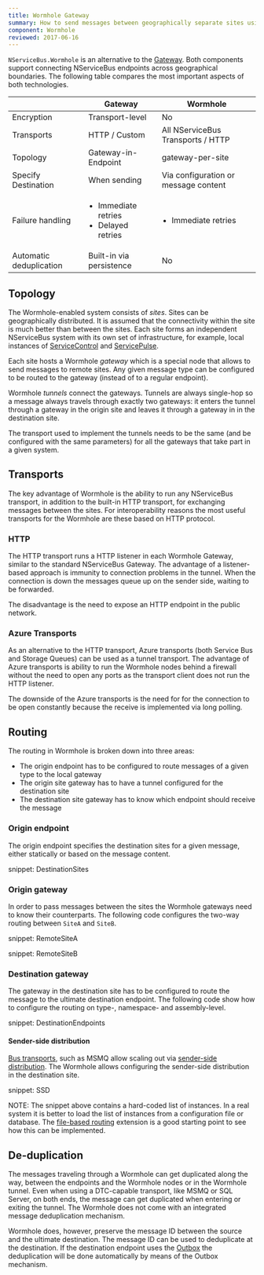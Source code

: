 ```yaml
---
title: Wormhole Gateway
summary: How to send messages between geographically separate sites using Wormhole Gateway 
component: Wormhole
reviewed: 2017-06-16
---
```


`NServiceBus.Wormhole` is an alternative to the [Gateway](/nservicebus/gateway/). Both components support connecting NServiceBus endpoints across geographical boundaries. The following table compares the most important aspects of both technologies.

|                         | Gateway                                 | Wormhole                                                                                |
|-------------------------|-----------------------------------------|-----------------------------------------------------------------------------------------|
| Encryption              | Transport-level                         | No                                                                                      |
| Transports              | HTTP / Custom                           | All NServiceBus Transports / HTTP                                                       |
| Topology                | Gateway-in-Endpoint                     | gateway-per-site                                                                        |
| Specify Destination     | When sending                            | Via configuration or message content                                                           |
| Failure handling        | <ul style="padding-left: 20px;"><li>Immediate retries</li><li>Delayed retries</li></ul> | <ul style="padding-left: 20px;"><li>Immediate retries</li></ul>                                 |
| Automatic deduplication | Built-in via persistence                | No                                                                                      |


## Topology

The Wormhole-enabled system consists of *sites*. Sites can be geographically distributed. It is assumed that the connectivity within the site is much better than between the sites. Each site forms an independent NServiceBus system with its own set of infrastructure, for example, local instances of [ServiceControl](/servicecontrol/) and [ServicePulse](/servicepulse/).

Each site hosts a Wormhole *gateway* which is a special node that allows to send messages to remote sites. Any given message type can be configured to be routed to the gateway (instead of to a regular endpoint). 

Wormhole *tunnels* connect the gateways. Tunnels are always single-hop so a message always travels through exactly two gateways: it enters the tunnel through a gateway in the origin site and leaves it through a gateway in in the destination site.

The transport used to implement the tunnels needs to be the same (and be configured with the same parameters) for all the gateways that take part in a given system.


## Transports

The key advantage of Wormhole is the ability to run any NServiceBus transport, in addition to the built-in HTTP transport, for exchanging messages between the sites. For interoperability reasons the most useful transports for the Wormhole are these based on HTTP protocol.


### HTTP

The HTTP transport runs a HTTP listener in each Wormhole Gateway, similar to the standard NServiceBus Gateway. The advantage of a listener-based approach is immunity to connection problems in the tunnel. When the connection is down the messages queue up on the sender side, waiting to be forwarded.

The disadvantage is the need to expose an HTTP endpoint in the public network.


### Azure Transports

As an alternative to the HTTP transport, Azure transports (both Service Bus and Storage Queues) can be used as a tunnel transport. The advantage of Azure transports is ability to run the Wormhole nodes behind a firewall without the need to open any ports as the transport client does not run the HTTP listener.

The downside of the Azure transports is the need for for the connection to be open constantly because the receive is implemented via long polling.


## Routing


The routing in Wormhole is broken down into three areas:

 * The origin endpoint has to be configured to route messages of a given type to the local gateway
 * The origin site gateway has to have a tunnel configured for the destination site
 * The destination site gateway has to know which endpoint should receive the message


### Origin endpoint

The origin endpoint specifies the destination sites for a given message, either statically or based on the message content.

snippet: DestinationSites


### Origin gateway

In order to pass messages between the sites the Wormhole gateways need to know their counterparts. The following code configures the two-way routing between `SiteA` and `SiteB`.

snippet: RemoteSiteA

snippet: RemoteSiteB


### Destination gateway

The gateway in the destination site has to be configured to route the message to the ultimate destination endpoint. The following code show how to configure the routing on type-, namespace- and assembly-level.

snippet: DestinationEndpoints


#### Sender-side distribution

[Bus transports](/nservicebus/transports/#types-of-transports-bus-transports), such as MSMQ allow scaling out via [sender-side distribution](/nservicebus/msmq/sender-side-distribution.md). The Wormhole allows configuring the sender-side distribution in the destination site.

snippet: SSD

NOTE: The snippet above contains a hard-coded list of instances. In a real system it is better to load the list of instances from a configuration file or database. The [file-based routing](/nservicebus/messaging/file-based-routing.md) extension is a good starting point to see how this can be implemented.


## De-duplication

The messages traveling through a Wormhole can get duplicated along the way, between the endpoints and the Wormhole nodes or in the Wormhole tunnel. Even when using a DTC-capable transport, like MSMQ or SQL Server, on both ends, the message can get duplicated when entering or exiting the tunnel. The Wormhole does not come with an integrated message deduplication mechanism.

Wormhole does, however, preserve the message ID between the source and the ultimate destination. The message ID can be used to deduplicate at the destination. If the destination endpoint uses the [Outbox](/nservicebus/outbox/) the deduplication will be done automatically by means of the Outbox mechanism.